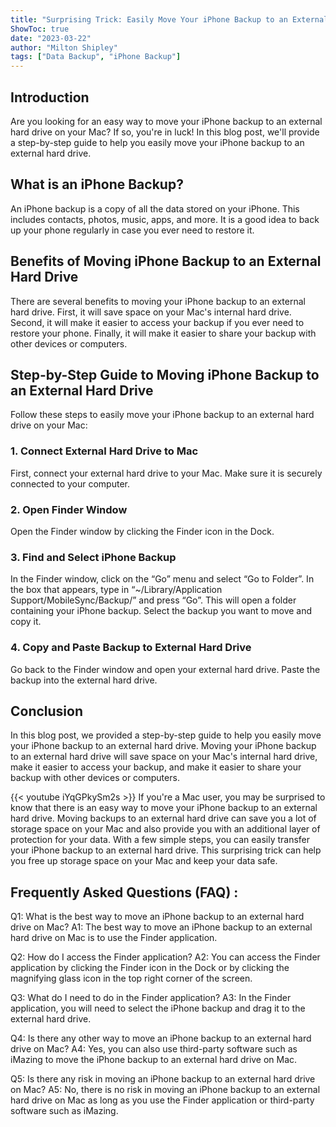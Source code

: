 ```yaml
---
title: "Surprising Trick: Easily Move Your iPhone Backup to an External Hard Drive on Mac!"
ShowToc: true 
date: "2023-03-22"
author: "Milton Shipley" 
tags: ["Data Backup", "iPhone Backup"]
---
```

## Introduction

Are you looking for an easy way to move your iPhone backup to an external hard drive on your Mac? If so, you're in luck! In this blog post, we'll provide a step-by-step guide to help you easily move your iPhone backup to an external hard drive. 

## What is an iPhone Backup?

An iPhone backup is a copy of all the data stored on your iPhone. This includes contacts, photos, music, apps, and more. It is a good idea to back up your phone regularly in case you ever need to restore it. 

## Benefits of Moving iPhone Backup to an External Hard Drive

There are several benefits to moving your iPhone backup to an external hard drive. First, it will save space on your Mac's internal hard drive. Second, it will make it easier to access your backup if you ever need to restore your phone. Finally, it will make it easier to share your backup with other devices or computers. 

## Step-by-Step Guide to Moving iPhone Backup to an External Hard Drive

Follow these steps to easily move your iPhone backup to an external hard drive on your Mac: 

### 1. Connect External Hard Drive to Mac

First, connect your external hard drive to your Mac. Make sure it is securely connected to your computer. 

### 2. Open Finder Window

Open the Finder window by clicking the Finder icon in the Dock. 

### 3. Find and Select iPhone Backup

In the Finder window, click on the “Go” menu and select “Go to Folder”. In the box that appears, type in “~/Library/Application Support/MobileSync/Backup/” and press “Go”. This will open a folder containing your iPhone backup. Select the backup you want to move and copy it. 

### 4. Copy and Paste Backup to External Hard Drive

Go back to the Finder window and open your external hard drive. Paste the backup into the external hard drive. 

## Conclusion

In this blog post, we provided a step-by-step guide to help you easily move your iPhone backup to an external hard drive. Moving your iPhone backup to an external hard drive will save space on your Mac's internal hard drive, make it easier to access your backup, and make it easier to share your backup with other devices or computers.

{{< youtube iYqGPkySm2s >}} 
If you're a Mac user, you may be surprised to know that there is an easy way to move your iPhone backup to an external hard drive. Moving backups to an external hard drive can save you a lot of storage space on your Mac and also provide you with an additional layer of protection for your data. With a few simple steps, you can easily transfer your iPhone backup to an external hard drive. This surprising trick can help you free up storage space on your Mac and keep your data safe.

## Frequently Asked Questions (FAQ) :
Q1: What is the best way to move an iPhone backup to an external hard drive on Mac?
A1: The best way to move an iPhone backup to an external hard drive on Mac is to use the Finder application. 

Q2: How do I access the Finder application?
A2: You can access the Finder application by clicking the Finder icon in the Dock or by clicking the magnifying glass icon in the top right corner of the screen.

Q3: What do I need to do in the Finder application?
A3: In the Finder application, you will need to select the iPhone backup and drag it to the external hard drive.

Q4: Is there any other way to move an iPhone backup to an external hard drive on Mac?
A4: Yes, you can also use third-party software such as iMazing to move the iPhone backup to an external hard drive on Mac.

Q5: Is there any risk in moving an iPhone backup to an external hard drive on Mac?
A5: No, there is no risk in moving an iPhone backup to an external hard drive on Mac as long as you use the Finder application or third-party software such as iMazing.


